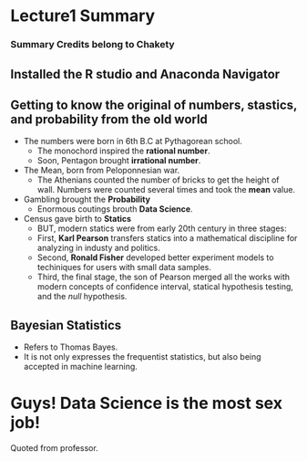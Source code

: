 # Lecture1 Summary

### Summary Credits belong to Chakety

## Installed the R studio and Anaconda Navigator

## Getting to know the original of numbers, stastics, and probability from the old world

- The numbers were born in 6th B.C at Pythagorean school.
  - The monochord inspired the **rational number**.
  - Soon, Pentagon brought **irrational number**.
- The Mean, born from Peloponnesian war.
  - The Athenians counted the number of bricks to get the height of wall. Numbers were counted several times and took the **mean** value.
- Gambling brought the **Probability**
  - Enormous coutings brouth **Data Science**.
- Census gave birth to **Statics**
  - BUT, modern statics were from early 20th century in three stages:
  - First,  **Karl Pearson** transfers statics into a mathematical discipline for analyzing in industy and politics.
  - Second, **Ronald Fisher** developed better experiment models to techiniques for users with small data samples.
  - Third, the final stage, the son of Pearson merged all the works with modern concepts of confidence interval, statical hypothesis testing, and the *null* hypothesis.

## Bayesian Statistics

- Refers to Thomas Bayes.
- It is not only expresses the frequentist statistics, but also being accepted in machine learning.


# **Guys! Data Science is the most sex job!**
Quoted from professor. 
